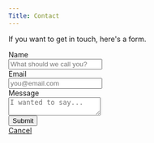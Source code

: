 ```yaml
---
Title: Contact
---
```

If you want to get in touch, here's a form.

<form name="contact" method="POST" data-netlify="true">

<div class="field">
  <label for="name" class="label">Name</label>
  <div class="control">
    <input name="name" class="input" type="text" id="name" placeholder="What should we call you?">
  </div>
</div>

<div class="field">
  <label class="label">Email</label>
  <div class="control">
    <input name="email" for="email" class="input" type="email" id="email" placeholder="you@email.com" value="">
  </div>
</div>

<div class="field">
  <label for="message" class="label">Message</label>
  <div class="control">
    <textarea name="message" class="textarea" id="message" placeholder="I wanted to say..."></textarea>
  </div>
</div>


<div class="field is-grouped">
  <div class="control">
    <button class="button is-link">Submit</button>
  </div>
  <div class="control">
    <a href="#" class="button is-link is-light">Cancel</a>
  </div>
</div>

</form>
